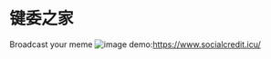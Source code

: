 # 键委之家
Broadcast your meme
![image](https://hcti.io/v1/image/133cc472-6208-4efa-9cf7-6c414b57f624)
demo:https://www.socialcredit.icu/
